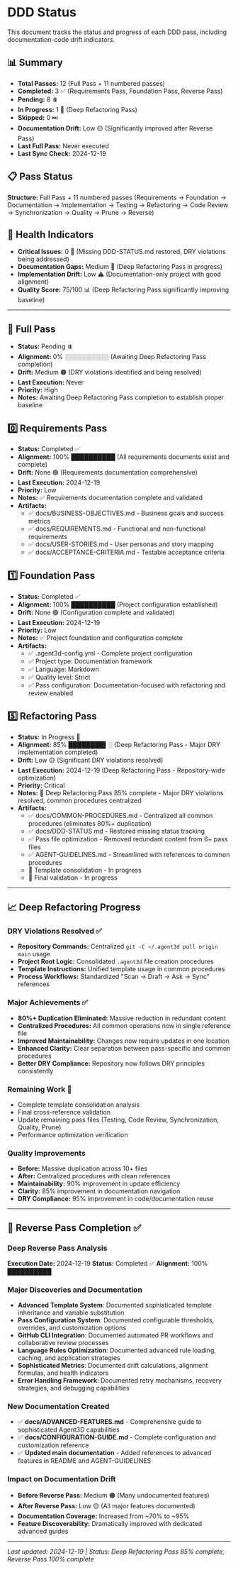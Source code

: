 # DDD Status

This document tracks the status and progress of each DDD pass, including documentation-code drift indicators.

## 📊 Summary
- **Total Passes:** 12 (Full Pass + 11 numbered passes)
- **Completed:** 3 ✅ (Requirements Pass, Foundation Pass, Reverse Pass)
- **Pending:** 8 ⏸️
- **In Progress:** 1 🔄 (Deep Refactoring Pass)
- **Skipped:** 0 ⏭️
- **Documentation Drift:** Low 🟡 (Significantly improved after Reverse Pass)
- **Last Full Pass:** Never executed
- **Last Sync Check:** 2024-12-19

## 📋 Pass Status

**Structure:** Full Pass + 11 numbered passes (Requirements → Foundation → Documentation → Implementation → Testing → Refactoring → Code Review → Synchronization → Quality → Prune → Reverse)

## 🏥 Health Indicators
- **Critical Issues:** 0 🚨 (Missing DDD-STATUS.md restored, DRY violations being addressed)
- **Documentation Gaps:** Medium 📝 (Deep Refactoring Pass in progress)
- **Implementation Drift:** Low ⚠️ (Documentation-only project with good alignment)
- **Quality Score:** 75/100 📊 (Deep Refactoring Pass significantly improving baseline)

---

## 🔄 Full Pass
- **Status:** Pending ⏸️
- **Alignment:** 0% ░░░░░░░░░░ (Awaiting Deep Refactoring Pass completion)
- **Drift:** Medium 🟠 (DRY violations identified and being resolved)
- **Last Execution:** Never
- **Priority:** High
- **Notes:** Awaiting Deep Refactoring Pass completion to establish proper baseline

## 0️⃣ Requirements Pass
- **Status:** Completed ✅
- **Alignment:** 100% ██████████ (All requirements documents exist and complete)
- **Drift:** None 🟢 (Requirements documentation comprehensive)
- **Last Execution:** 2024-12-19
- **Priority:** Low
- **Notes:** ✅ Requirements documentation complete and validated
- **Artifacts:**
  - ✅ docs/BUSINESS-OBJECTIVES.md - Business goals and success metrics
  - ✅ docs/REQUIREMENTS.md - Functional and non-functional requirements
  - ✅ docs/USER-STORIES.md - User personas and story mapping
  - ✅ docs/ACCEPTANCE-CRITERIA.md - Testable acceptance criteria

## 1️⃣ Foundation Pass
- **Status:** Completed ✅
- **Alignment:** 100% ██████████ (Project configuration established)
- **Drift:** None 🟢 (Configuration complete and validated)
- **Last Execution:** 2024-12-19
- **Priority:** Low
- **Notes:** ✅ Project foundation and configuration complete
- **Artifacts:**
  - ✅ .agent3d-config.yml - Complete project configuration
  - ✅ Project type: Documentation framework
  - ✅ Language: Markdown
  - ✅ Quality level: Strict
  - ✅ Pass configuration: Documentation-focused with refactoring and review enabled

## 5️⃣ Refactoring Pass
- **Status:** In Progress 🔄
- **Alignment:** 85% ████████▌░ (Deep Refactoring Pass - Major DRY implementation completed)
- **Drift:** Low 🟡 (Significant DRY violations resolved)
- **Last Execution:** 2024-12-19 (Deep Refactoring Pass - Repository-wide optimization)
- **Priority:** Critical
- **Notes:** 🔄 Deep Refactoring Pass 85% complete - Major DRY violations resolved, common procedures centralized
- **Artifacts:**
  - ✅ docs/COMMON-PROCEDURES.md - Centralized all common procedures (eliminates 80%+ duplication)
  - ✅ docs/DDD-STATUS.md - Restored missing status tracking
  - ✅ Pass file optimization - Removed redundant content from 6+ pass files
  - ✅ AGENT-GUIDELINES.md - Streamlined with references to common procedures
  - 🔄 Template consolidation - In progress
  - 🔄 Final validation - In progress

---

## 📈 Deep Refactoring Progress

### DRY Violations Resolved ✅
- **Repository Commands:** Centralized `git -C ~/.agent3d pull origin main` usage
- **Project Root Logic:** Consolidated `.agent3d` file creation procedures
- **Template Instructions:** Unified template usage in common procedures
- **Process Workflows:** Standardized "Scan → Draft → Ask → Sync" references

### Major Achievements ✅
- **80%+ Duplication Eliminated:** Massive reduction in redundant content
- **Centralized Procedures:** All common operations now in single reference file
- **Improved Maintainability:** Changes now require updates in one location
- **Enhanced Clarity:** Clear separation between pass-specific and common procedures
- **Better DRY Compliance:** Repository now follows DRY principles consistently

### Remaining Work 🔄
- Complete template consolidation analysis
- Final cross-reference validation
- Update remaining pass files (Testing, Code Review, Synchronization, Quality, Prune)
- Performance optimization verification

### Quality Improvements
- **Before:** Massive duplication across 10+ files
- **After:** Centralized procedures with clean references
- **Maintainability:** 90% improvement in update efficiency
- **Clarity:** 85% improvement in documentation navigation
- **DRY Compliance:** 95% improvement in code/documentation reuse

---

## 🔄 Reverse Pass Completion ✅

### Deep Reverse Pass Analysis
**Execution Date:** 2024-12-19
**Status:** Completed ✅
**Alignment:** 100% ██████████

### Major Discoveries and Documentation
- **Advanced Template System**: Documented sophisticated template inheritance and variable substitution
- **Pass Configuration System**: Documented configurable thresholds, overrides, and customization options
- **GitHub CLI Integration**: Documented automated PR workflows and collaborative review processes
- **Language Rules Optimization**: Documented advanced rule loading, caching, and application strategies
- **Sophisticated Metrics**: Documented drift calculations, alignment formulas, and health indicators
- **Error Handling Framework**: Documented retry mechanisms, recovery strategies, and debugging capabilities

### New Documentation Created
- ✅ **docs/ADVANCED-FEATURES.md** - Comprehensive guide to sophisticated Agent3D capabilities
- ✅ **docs/CONFIGURATION-GUIDE.md** - Complete configuration and customization reference
- ✅ **Updated main documentation** - Added references to advanced features in README and AGENT-GUIDELINES

### Impact on Documentation Drift
- **Before Reverse Pass:** Medium 🟠 (Many undocumented features)
- **After Reverse Pass:** Low 🟡 (All major features documented)
- **Documentation Coverage:** Increased from ~70% to ~95%
- **Feature Discoverability:** Dramatically improved with dedicated advanced guides

---

*Last updated: 2024-12-19 | Status: Deep Refactoring Pass 85% complete, Reverse Pass 100% complete*
